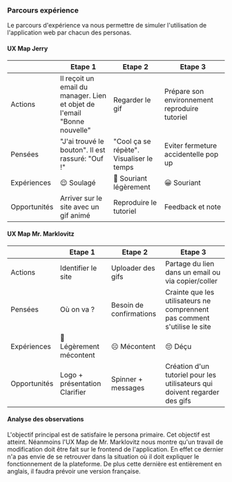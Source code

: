 ### Parcours expérience

Le parcours d'expérience va nous permettre de simuler l'utilisation de l'application web par chacun des personas. 

#### UX Map Jerry

|              | Etape 1                                                                  | Etape 2                                  | Etape 3                                       |
|--------------|--------------------------------------------------------------------------|------------------------------------------|-----------------------------------------------|
| Actions      | Il reçoit un email du manager. Lien et objet de l'email "Bonne nouvelle" | Regarder le gif                          | Prépare son environnement reproduire tutoriel |
| Pensées      | "J'ai trouvé le bouton". Il est rassuré: "Ouf !"                         | "Cool ça se répète". Visualiser le temps | Eviter fermeture accidentelle pop up          |
| Expériences  | 😌 Soulagé                                                        | 🙂 Souriant légèrement            | 😀 Souriant                            |
| Opportunités | Arriver sur le site avec un gif animé                                    | Reproduire le tutoriel                   | Feedback et note                              |


#### UX Map Mr. Marklovitz

|              | Etape 1                        | Etape 2                 | Etape 3                                                                    | 
|--------------|--------------------------------|-------------------------|----------------------------------------------------------------------------| 
| Actions      | Identifier le site             | Uploader des gifs       | Partage du lien dans un email ou via copier/coller                         | 
| Pensées      | Où on va ?                     | Besoin de confirmations | Crainte que les utilisateurs ne comprennent pas comment s'utilise le site  | 
| Expériences  | 🙁 Légèrement mécontent | ☹️ Mécontent      | 😔 Déçu                                                             | 
| Opportunités | Logo + présentation Clarifier  | Spinner + messages      | Création d'un tutoriel pour les utilisateurs qui doivent regarder des gifs | 


#### Analyse des observations

L'objectif principal est de satisfaire le persona primaire. Cet objectif est atteint. Néanmoins l'UX Map de Mr. Marklovitz nous montre qu'un travail de modification doit être fait sur le frontend de l'application. En effet ce dernier n'a pas envie de se retrouver dans la situation où il doit expliquer le fonctionnement de la plateforme. De plus cette dernière est entièrement en anglais, il faudra prévoir une version française.  

